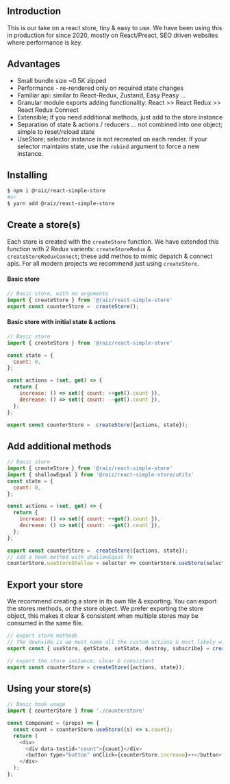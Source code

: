 ## Introduction

This is our take on a react store, tiny & easy to use.
We have been using this in production for since 2020, mostly on React/Preact, SEO driven websites where performance is key.


## Advantages 

- Small bundle size ~0.5K zipped
- Performance - re-rendered only on required state changes
- Familiar api: similar to React-Redux, Zustand, Easy Peasy ...
- Granular module exports adding functionality:  React >> React Redux >> React Redux Connect 
- Extensible; if you need additional methods, just add to the store instance
- Separation of state & actions / reducers ... not combined into one object; simple to reset/reload state
- UseStore; selector instance is not recreated on each render. If your selector maintains state, use the `rebind` argument  to force a new instance.



##
## Installing

```bash
$ npm i @raiz/react-simple-store
#or
$ yarn add @raiz/react-simple-store
```
##
## Create a store(s)
Each store is created with the `createStore` function.
We have extended this function with 2 Redux varients: `createStoreRedux` & `createStoreReduxConnect`;
these add methos to mimic depatch & connect apis.
For all modern projects we recommend just using `createStore`.


#### Basic store
```js
// Basic store, with no arguments
import { createStore } from '@raiz/react-simple-store'
export const counterStore =  createStore();

```


#### Basic store with initial state & actions
```js
// Basic store
import { createStore } from '@raiz/react-simple-store'

const state = {
  count: 0,
};

const actions = (set, get) => {
  return {
    increase: () => set({ count: ++get().count }),
    decrease: () => set({ count: --get().count }),
  };
};

export const counterStore =  createStore({actions, state});
```

##
## Add additional methods
```js
// Basic store
import { createStore } from '@raiz/react-simple-store'
import { shallowEqual } from '@raiz/react-simple-store/utils'
const state = {
  count: 0,
};

const actions = (set, get) => {
  return {
    increase: () => set({ count: ++get().count }),
    decrease: () => set({ count: --get().count }),
  };
};

export const counterStore =  createStore({actions, state});
// add a hook method with shallowEqual fn
counterStore.useStoreShallow = selector => counterStore.useStore(selector, shallowEqual)
```


##
## Export your store
We recommend creating a store in its own file & exporting.
You can export the stores methods, or the store object.
We prefer exporting the store object, this makes it clear & consistent when multiple stores may be consumed in the same file.

```js
// export store methods
// The downside is we must name all the custom actions & most likely will have to alias 
export const { useStore, getState, setState, destroy, subscribe} = createStore({actions, state});

// export the store instance; clear & consistent
export const counterStore = createStore({actions, state});
```

##
## Using your store(s)


```js
// Basic hook usage
import { counterStore } from './counterstore'

const Component = (props) => {
  const count = counterStore.useStore((s) => s.count);
  return (
    <div>
      <div data-testid="count">{count}</div>
      <button type="button" onClick={counterStore.increase}>+</button>
    </div>
  );
};
```
